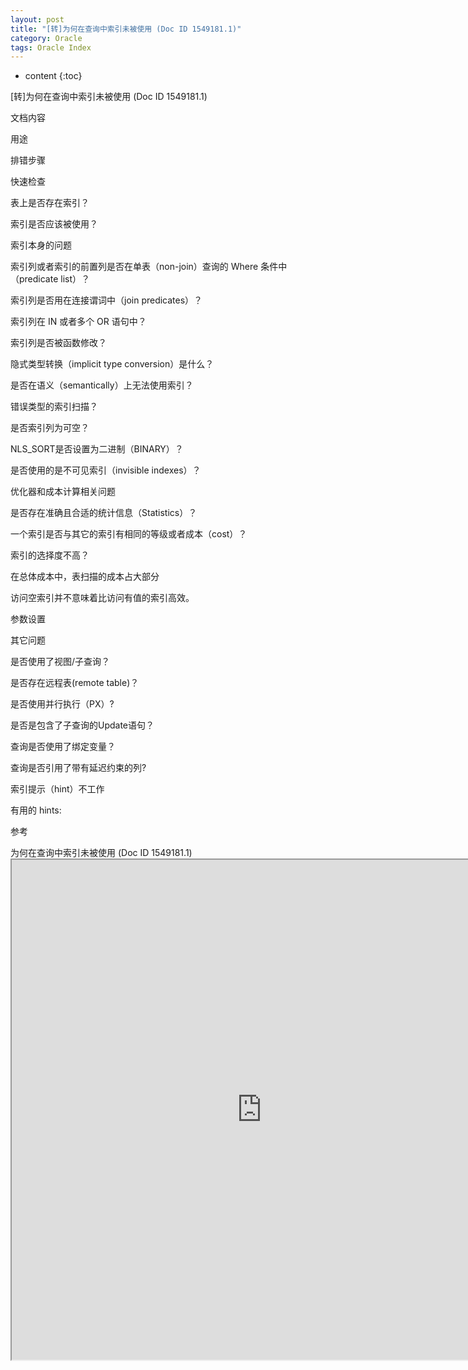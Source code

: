```yaml
---
layout: post
title: "[转]为何在查询中索引未被使用 (Doc ID 1549181.1)"
category: Oracle
tags: Oracle Index 
---
```


* content
{:toc}

[转]为何在查询中索引未被使用 (Doc ID 1549181.1)


文档内容

用途

排错步骤

快速检查

表上是否存在索引？

索引是否应该被使用？

索引本身的问题

索引列或者索引的前置列是否在单表（non-join）查询的 Where 条件中（predicate list）？

索引列是否用在连接谓词中（join predicates）？

索引列在 IN 或者多个 OR 语句中？

索引列是否被函数修改？

隐式类型转换（implicit type conversion）是什么？

是否在语义（semantically）上无法使用索引？

错误类型的索引扫描？

是否索引列为可空？

NLS_SORT是否设置为二进制（BINARY）？

是否使用的是不可见索引（invisible indexes）？

优化器和成本计算相关问题

是否存在准确且合适的统计信息（Statistics）？

一个索引是否与其它的索引有相同的等级或者成本（cost）？

索引的选择度不高？

在总体成本中，表扫描的成本占大部分

访问空索引并不意味着比访问有值的索引高效。

参数设置

其它问题

是否使用了视图/子查询？

是否存在远程表(remote table)？

是否使用并行执行（PX）?

是否是包含了子查询的Update语句？

查询是否使用了绑定变量？

查询是否引用了带有延迟约束的列?

索引提示（hint）不工作

有用的 hints:

参考


<p>为何在查询中索引未被使用 (Doc ID 1549181.1)<br>
<iframe id="Doc ID 1549181.1" src="http://www.bigdatalyn.com/files/Oracle/DocID_1549181.1.html" width="800" height="800"></iframe></p>
<p>&nbsp;</p>

	
~~~~ 2017/09/02 LinHong ~~~~




